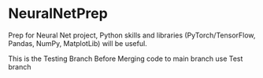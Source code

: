 # NeuralNetPrep
Prep for Neural Net project, Python skills and libraries (PyTorch/TensorFlow, Pandas, NumPy, MatplotLib) will be useful.

This is the Testing Branch
Before Merging code to main branch use Test branch

